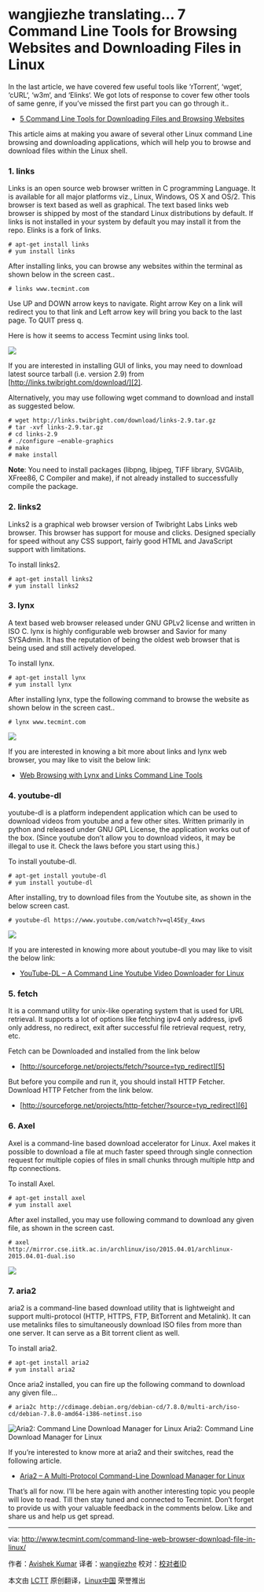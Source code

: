 wangjiezhe translating...
7 Command Line Tools for Browsing Websites and Downloading Files in Linux
================================================================================
In the last article, we have covered few useful tools like ‘rTorrent‘, ‘wget‘, ‘cURL‘, ‘w3m‘, and ‘Elinks‘. We got lots of response to cover few other tools of same genre, if you’ve missed the first part you can go through it..

- [5 Command Line Tools for Downloading Files and Browsing Websites][1]

This article aims at making you aware of several other Linux command Line browsing and downloading applications, which will help you to browse and download files within the Linux shell.

### 1. links ###

Links is an open source web browser written in C programming Language. It is available for all major platforms viz., Linux, Windows, OS X and OS/2. This browser is text based as well as graphical. The text based links web browser is shipped by most of the standard Linux distributions by default. If links is not installed in your system by default you may install it from the repo. Elinks is a fork of links.

    # apt-get install links
    # yum install links

After installing links, you can browse any websites within the terminal as shown below in the screen cast..

    # links www.tecmint.com

Use UP and DOWN arrow keys to navigate. Right arrow Key on a link will redirect you to that link and Left arrow key will bring you back to the last page. To QUIT press q.

Here is how it seems to access Tecmint using links tool.

![](http://www.tecmint.com/wp-content/uploads/2015/04/links-browse-websites-terminal.gif)

If you are interested in installing GUI of links, you may need to download latest source tarball (i.e. version 2.9) from [http://links.twibright.com/download/][2].

Alternatively, you may use following wget command to download and install as suggested below.

    # wget http://links.twibright.com/download/links-2.9.tar.gz
    # tar -xvf links-2.9.tar.gz
    # cd links-2.9
    # ./configure –enable-graphics
    # make
    # make install

**Note**: You need to install packages (libpng, libjpeg, TIFF library, SVGAlib, XFree86, C Compiler and make), if not already installed to successfully compile the package.

### 2. links2 ###

Links2 is a graphical web browser version of Twibright Labs Links web browser. This browser has support for mouse and clicks. Designed specially for speed without any CSS support, fairly good HTML and JavaScript support with limitations.

To install links2.

    # apt-get install links2
    # yum install links2

### 3. lynx ###

A text based web browser released under GNU GPLv2 license and written in ISO C. lynx is highly configurable web browser and Savior for many SYSAdmin. It has the reputation of being the oldest web browser that is being used and still actively developed.

To install lynx.

    # apt-get install lynx
    # yum install lynx

After installing lynx, type the following command to browse the website as shown below in the screen cast..

    # lynx www.tecmint.com

![](http://www.tecmint.com/wp-content/uploads/2015/04/lynx-commandline-web-browsing.gif)

If you are interested in knowing a bit more about links and lynx web browser, you may like to visit the below link:

- [Web Browsing with Lynx and Links Command Line Tools][3]

### 4. youtube-dl ###

youtube-dl is a platform independent application which can be used to download videos from youtube and a few other sites. Written primarily in python and released under GNU GPL License, the application works out of the box. (Since youtube don’t allow you to download videos, it may be illegal to use it. Check the laws before you start using this.)

To install youtube-dl.

    # apt-get install youtube-dl
    # yum install youtube-dl

After installing, try to download files from the Youtube site, as shown in the below screen cast.

    # youtube-dl https://www.youtube.com/watch?v=ql4SEy_4xws

![](http://www.tecmint.com/wp-content/uploads/2015/04/download-youtube-videos-from-terminal.gif)

If you are interested in knowing more about youtube-dl you may like to visit the below link:

- [YouTube-DL – A Command Line Youtube Video Downloader for Linux][4]

### 5. fetch ###

It is a command utility for unix-like operating system that is used for URL retrieval. It supports a lot of options like fetching ipv4 only address, ipv6 only address, no redirect, exit after successful file retrieval request, retry, etc.

Fetch can be Downloaded and installed from the link below

- [http://sourceforge.net/projects/fetch/?source=typ_redirect][5]

But before you compile and run it, you should install HTTP Fetcher. Download HTTP Fetcher from the link below.

- [http://sourceforge.net/projects/http-fetcher/?source=typ_redirect][6]

### 6. Axel ###

Axel is a command-line based download accelerator for Linux. Axel makes it possible to download a file at much faster speed through single connection request for multiple copies of files in small chunks through multiple http and ftp connections.

To install Axel.

    # apt-get install axel
    # yum install axel

After axel installed, you may use following command to download any given file, as shown in the screen cast.

    # axel http://mirror.cse.iitk.ac.in/archlinux/iso/2015.04.01/archlinux-2015.04.01-dual.iso

![](http://www.tecmint.com/wp-content/uploads/2015/04/download-accelarator-for-linux.gif)

### 7. aria2 ###

aria2 is a command-line based download utility that is lightweight and support multi-protocol (HTTP, HTTPS, FTP, BitTorrent and Metalink). It can use metalinks files to simultaneously download ISO files from more than one server. It can serve as a Bit torrent client as well.

To install aria2.

    # apt-get install aria2
    # yum install aria2

Once aria2 installed, you can fire up the following command to download any given file…

    # aria2c http://cdimage.debian.org/debian-cd/7.8.0/multi-arch/iso-cd/debian-7.8.0-amd64-i386-netinst.iso

![Aria2: Command Line Download Manager for Linux](http://www.tecmint.com/wp-content/uploads/2015/04/Download-Files-in-Terminal.gif)
Aria2: Command Line Download Manager for Linux

If you’re interested to know more at aria2 and their switches, read the following article.

- [Aria2 – A Multi-Protocol Command-Line Download Manager for Linux][7]

That’s all for now. I’ll be here again with another interesting topic you people will love to read. Till then stay tuned and connected to Tecmint. Don’t forget to provide us with your valuable feedback in the comments below. Like and share us and help us get spread.

--------------------------------------------------------------------------------

via: http://www.tecmint.com/command-line-web-browser-download-file-in-linux/

作者：[Avishek Kumar][a]
译者：[wangjiezhe](https://github.com/wangjiezhe)
校对：[校对者ID](https://github.com/校对者ID)

本文由 [LCTT](https://github.com/LCTT/TranslateProject) 原创翻译，[Linux中国](http://linux.cn/) 荣誉推出

[a]:http://www.tecmint.com/author/avishek/
[1]:http://www.tecmint.com/linux-command-line-tools-for-downloading-files/
[2]:http://links.twibright.com/download/
[3]:http://www.tecmint.com/command-line-web-browsers/
[4]:http://www.tecmint.com/install-youtube-dl-command-line-video-download-tool/
[5]:http://sourceforge.net/projects/fetch/?source=typ_redirect
[6]:http://sourceforge.net/projects/http-fetcher/?source=typ_redirect
[7]:http://www.tecmint.com/install-aria2-a-multi-protocol-command-line-download-manager-in-rhel-centos-fedora/
